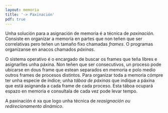 ```yaml
---
layout: memoria
title: '-> Paxinación'
pdf: true
---
```


Unha solución para a asignación de memoria é a técnica de _paxinación_. Consiste en organizar a memoria en partes que non teñen que ser correlativas pero teñen un tamaño fixo chamadas _frames_. O programas organízanse en anacos chamados _páxinas_.

O sistema operativo é o encargado de buscar os frames que teña libres e asignarlles unha páxina. Non teñen que ser consecutivos, un proceso pode ubicarse en dous frame que estean separados en memoria e polo medio outros frames de procesos distintos. Para organizar toda a memoria cómpre ter unha especie de índice; unha _táboa de páxinas_ que indique a páxina que está asignanda a cada frame de cada proceso. Esta táboa ocupará espazo en memoria e consultala de cada vez pode levar tempo.

A paxinación é xa que logo unha técnica de _reasignación ou redirecionamento dinámico_.
